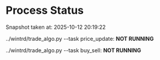 # Process Status

Snapshot taken at: 2025-10-12 20:19:22

../wintrd/trade_algo.py --task price_update: **NOT RUNNING**

../wintrd/trade_algo.py --task buy_sell: **NOT RUNNING**

